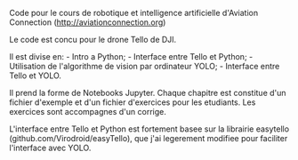 Code pour le cours de robotique et intelligence artificielle d'Aviation Connection (http://aviationconnection.org)

Le code est concu pour le drone Tello de DJI. 

Il est divise en:
	-	Intro a Python; 
	-	Interface entre Tello et Python;
	-	Utilisation de l'algorithme de vision par ordinateur YOLO;
	-	Interface entre Tello et YOLO. 

Il prend la forme de Notebooks Jupyter. Chaque chapitre est constitue d'un fichier d'exemple et d'un fichier d'exercices pour les etudiants. Les exercices sont accompagnes d'un corrige. 

L'interface entre Tello et Python est fortement basee sur la librairie easytello (github.com/Virodroid/easyTello), que j'ai legerement modifiee pour faciliter l'interface avec YOLO. 
